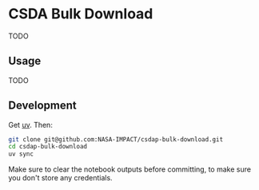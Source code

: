 # CSDA Bulk Download

TODO

## Usage

TODO

## Development

Get [uv](https://docs.astral.sh/uv/getting-started/installation/).
Then:

```sh
git clone git@github.com:NASA-IMPACT/csdap-bulk-download.git
cd csdap-bulk-download
uv sync
```

Make sure to clear the notebook outputs before committing, to make sure you don't store any credentials.
